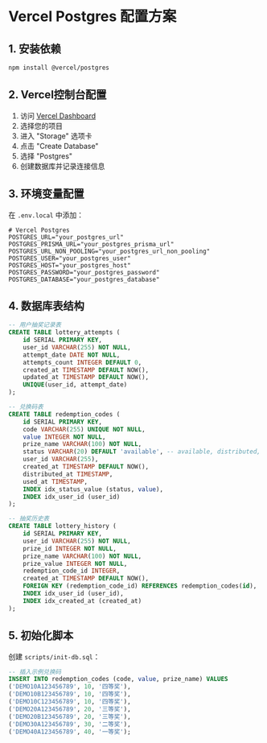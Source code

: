 # Vercel Postgres 配置方案

## 1. 安装依赖

```bash
npm install @vercel/postgres
```

## 2. Vercel控制台配置

1. 访问 [Vercel Dashboard](https://vercel.com/dashboard)
2. 选择您的项目
3. 进入 "Storage" 选项卡
4. 点击 "Create Database"
5. 选择 "Postgres"
6. 创建数据库并记录连接信息

## 3. 环境变量配置

在 `.env.local` 中添加：

```env
# Vercel Postgres
POSTGRES_URL="your_postgres_url"
POSTGRES_PRISMA_URL="your_postgres_prisma_url"
POSTGRES_URL_NON_POOLING="your_postgres_url_non_pooling"
POSTGRES_USER="your_postgres_user"
POSTGRES_HOST="your_postgres_host"
POSTGRES_PASSWORD="your_postgres_password"
POSTGRES_DATABASE="your_postgres_database"
```

## 4. 数据库表结构

```sql
-- 用户抽奖记录表
CREATE TABLE lottery_attempts (
    id SERIAL PRIMARY KEY,
    user_id VARCHAR(255) NOT NULL,
    attempt_date DATE NOT NULL,
    attempts_count INTEGER DEFAULT 0,
    created_at TIMESTAMP DEFAULT NOW(),
    updated_at TIMESTAMP DEFAULT NOW(),
    UNIQUE(user_id, attempt_date)
);

-- 兑换码表
CREATE TABLE redemption_codes (
    id SERIAL PRIMARY KEY,
    code VARCHAR(255) UNIQUE NOT NULL,
    value INTEGER NOT NULL,
    prize_name VARCHAR(100) NOT NULL,
    status VARCHAR(20) DEFAULT 'available', -- available, distributed, used
    user_id VARCHAR(255),
    created_at TIMESTAMP DEFAULT NOW(),
    distributed_at TIMESTAMP,
    used_at TIMESTAMP,
    INDEX idx_status_value (status, value),
    INDEX idx_user_id (user_id)
);

-- 抽奖历史表
CREATE TABLE lottery_history (
    id SERIAL PRIMARY KEY,
    user_id VARCHAR(255) NOT NULL,
    prize_id INTEGER NOT NULL,
    prize_name VARCHAR(100) NOT NULL,
    prize_value INTEGER NOT NULL,
    redemption_code_id INTEGER,
    created_at TIMESTAMP DEFAULT NOW(),
    FOREIGN KEY (redemption_code_id) REFERENCES redemption_codes(id),
    INDEX idx_user_id (user_id),
    INDEX idx_created_at (created_at)
);
```

## 5. 初始化脚本

创建 `scripts/init-db.sql`：

```sql
-- 插入示例兑换码
INSERT INTO redemption_codes (code, value, prize_name) VALUES
('DEMO10A123456789', 10, '四等奖'),
('DEMO10B123456789', 10, '四等奖'),
('DEMO10C123456789', 10, '四等奖'),
('DEMO20A123456789', 20, '三等奖'),
('DEMO20B123456789', 20, '三等奖'),
('DEMO30A123456789', 30, '二等奖'),
('DEMO40A123456789', 40, '一等奖');
```